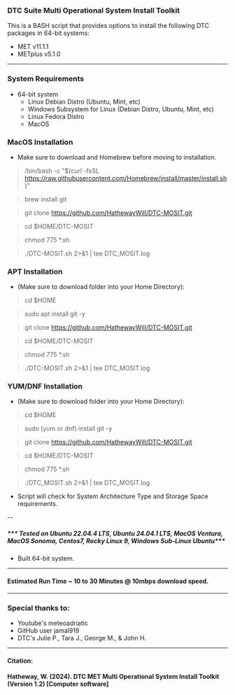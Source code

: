 ### DTC Suite Multi Operational System Install Toolkit
This is a BASH script that provides options to install the following DTC packages in 64-bit systems:

- MET v11.1.1
- METplus v5.1.0
---
### System Requirements
- 64-bit system
    - Linux Debian Distro (Ubuntu, Mint, etc)
    - Windows Subsystem for Linux (Debian Distro, Ubuntu, Mint, etc)
    - Linux Fedora Distro
    - MacOS

### MacOS Installation
- Make sure to download and Homebrew before moving to installation.
> /bin/bash -c "$(curl -fsSL https://raw.githubusercontent.com/Homebrew/install/master/install.sh)"

> brew install git

> git clone https://github.com/HathewayWill/DTC-MOSIT.git

> cd $HOME/DTC-MOSIT

> chmod 775 *.sh

> ./DTC-MOSIT.sh 2>&1 | tee DTC_MOSIT.log

### APT Installation
- (Make sure to download folder into your Home Directory):
> cd $HOME

> sudo apt install git -y

> git clone https://github.com/HathewayWill/DTC-MOSIT.git

> cd $HOME/DTC-MOSIT

> chmod 775 *.sh

> ./DTC-MOSIT.sh 2>&1 | tee DTC_MOSIT.log


### YUM/DNF Installation
- (Make sure to download folder into your Home Directory):
> cd $HOME

> sudo (yum or dnf) install git -y

> git clone https://github.com/HathewayWill/DTC-MOSIT.git

> cd $HOME/DTC-MOSIT

> chmod 775 *.sh

> ./DTC_MOSIT.sh 2>&1 | tee DTC_MOSIT.log

- Script will check for System Architecture Type and Storage Space requirements.

--

  ##### *** Tested on Ubuntu 22.04.4 LTS, Ubuntu 24.04.1 LTS, MacOS Ventura, MacOS Sonoma, Centos7, Rocky Linux 9, Windows Sub-Linux Ubuntu***
- Built 64-bit system.

---
#### Estimated Run Time ~ 10 to 30 Minutes @ 10mbps download speed.

---
### Special thanks to:
- Youtube's meteoadriatic
- GitHub user jamal919
- DTC's Julie P., Tara J., George M., & John H.
---
#### Citation:
#### Hatheway, W. (2024). DTC MET Multi Operational System Install Toolkit (Version 1.2) [Computer software]
